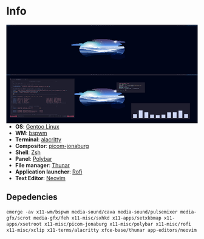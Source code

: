 # Info

<img align="right" src="gfx/scr.jpg" height="260" width=540/>

- **OS**: [Gentoo Linux](https://www.gentoo.org/)
- **WM**: [bspwm](https://github.com/baskerville/bspwm)
- **Terminal**: [alacritty](https://github.com/alacritty/alacritty)
- **Compositor**: [picom-jonaburg](https://github.com/jonaburg/picom)
- **Shell**: [Zsh](https://www.zsh.org/)
- **Panel**: [Polybar](https://github.com/polybar/polybar)
- **File manager**: [Thunar](https://github.com/xfce-mirror/thunar)
- **Application launcher**: [Rofi](https://github.com/davatorium/rofi)
- **Text Editor**: [Neovim](https://github.com/neovim/neovim)



## Depedencies
```
emerge -av x11-wm/bspwm media-sound/cava media-sound/pulsemixer media-gfx/scrot media-gfx/feh x11-misc/sxhkd x11-apps/setxkbmap x11-apps/xsetroot x11-misc/picom-jonaburg x11-misc/polybar x11-misc/rofi x11-misc/xclip x11-terms/alacritty xfce-base/thunar app-editors/neovim
```

